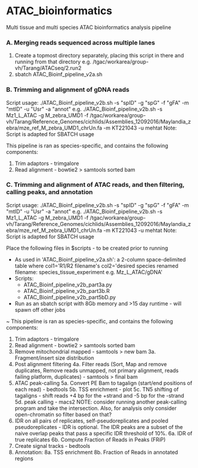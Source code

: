 # ATAC_bioinformatics
Multi tissue and multi species ATAC bioinformatics analysis pipeline

### A. Merging reads sequenced across multiple lanes
1. Create a topmost directory separately, placing this script in there and running from that directory e.g. /tgac/workarea/group-vh/Tarang/ATACseq/2.run2
2. sbatch ATAC_Bioinf_pipeline_v2a.sh

### B. Trimming and alignment of gDNA reads
Script usage: ./ATAC_Bioinf_pipeline_v2b.sh -s "spID" -g "spG" -f "gFA" -m "mtID" -u "Usr" -a "annot"
e.g. ./ATAC_Bioinf_pipeline_v2b.sh -s Mz1_L_ATAC -g M_zebra_UMD1 -f /tgac/workarea/group-vh/Tarang/Reference_Genomes/cichlids/Assemblies_12092016/Maylandia_zebra/mze_ref_M_zebra_UMD1_chrUn.fa -m KT221043 -u mehtat
Note: Script is adapted for SBATCH usage

This pipeline is ran as species-specific, and contains the following components:
1. Trim adaptors - trimgalore
2. Read alignment - bowtie2 > samtools sorted bam

### C. Trimming and alignment of ATAC reads, and then filtering, calling peaks, and annotation
Script usage: ./ATAC_Bioinf_pipeline_v2b.sh -s "spID" -g "spG" -f "gFA" -m "mtID" -u "Usr" -a "annot"
e.g. ./ATAC_Bioinf_pipeline_v2b.sh -s Mz1_L_ATAC -g M_zebra_UMD1 -f /tgac/workarea/group-vh/Tarang/Reference_Genomes/cichlids/Assemblies_12092016/Maylandia_zebra/mze_ref_M_zebra_UMD1_chrUn.fa -m KT221043 -u mehtat
Note: Script is adapted for SBATCH usage

Place the following files in $scripts - to be created prior to running
- As used in 'ATAC_Bioinf_pipeline_v2a.sh': a 2-column space-delimited table where col1='R1/R2 filename's col2='desired species renamed filename: species_tissue_experiment e.g. Mz_L_ATAC/gDNA'
- Scripts:
  - ATAC_Bioinf_pipeline_v2b_part3a.py
  - ATAC_Bioinf_pipeline_v2b_part3b.R
  - ATAC_Bioinf_pipeline_v2b_part5bD.py
- Run as an sbatch script with 8Gb memory and >15 day runtime - will spawn off other jobs

~ This pipeline is ran as species-specific, and contains the following components:

1. Trim adaptors - trimgalore
2. Read alignment - bowtie2 > samtools sorted bam
3. Remove mitochondrial mapped - samtools > new bam
	3a. Fragment/insert size distribution
4. Post alignment filtering
  4a. Filter reads (Sort, Map and remove duplicates, Remove reads unmapped, not primary alignment, reads failing platform, duplicates) - samtools > final bam
5. ATAC peak-calling
	5a. Convert PE Bam to tagalign (start/end positions of each read) - bedtools
  5b. TSS enrichment - plot
	5c. TN5 shifting of tagaligns - shift reads +4 bp for the +strand and -5 bp for the -strand
	5d. peak calling - macs2 NOTE: consider running another peak-calling program and take the intersection. Also, for analysis only consider open-chromatin so filter based on that?
6. IDR on all pairs of replicates, self-pseudoreplicates and pooled pseudoreplicates - IDR is optional. The IDR peaks are a subset of the naive overlap peaks that pass a specific IDR threshold of 10%.
	6a. IDR of true replicates
	6b. Compute Fraction of Reads in Peaks (FRiP)
7. Create signal tracks - bedtools
8. Annotation:
	8a. TSS enrichment
	8b. Fraction of Reads in annotated regions
